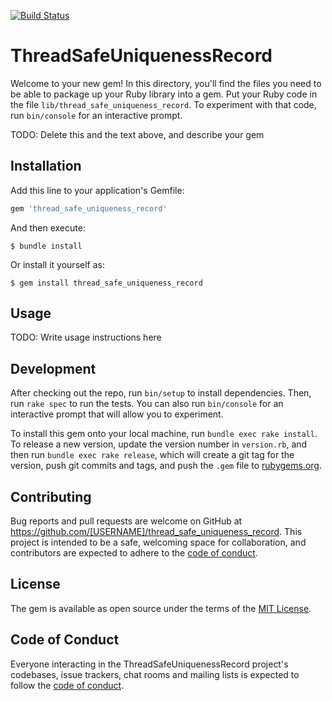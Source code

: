 [![Build Status](https://travis-ci.org/Mifrill/thread_safe_uniqueness_record.svg?branch=master)](https://travis-ci.org/Mifrill/thread_safe_uniqueness_record)

# ThreadSafeUniquenessRecord

Welcome to your new gem! In this directory, you'll find the files you need to be able to package up your Ruby library into a gem. Put your Ruby code in the file `lib/thread_safe_uniqueness_record`. To experiment with that code, run `bin/console` for an interactive prompt.

TODO: Delete this and the text above, and describe your gem

## Installation

Add this line to your application's Gemfile:

```ruby
gem 'thread_safe_uniqueness_record'
```

And then execute:

    $ bundle install

Or install it yourself as:

    $ gem install thread_safe_uniqueness_record

## Usage

TODO: Write usage instructions here

## Development

After checking out the repo, run `bin/setup` to install dependencies. Then, run `rake spec` to run the tests. You can also run `bin/console` for an interactive prompt that will allow you to experiment.

To install this gem onto your local machine, run `bundle exec rake install`. To release a new version, update the version number in `version.rb`, and then run `bundle exec rake release`, which will create a git tag for the version, push git commits and tags, and push the `.gem` file to [rubygems.org](https://rubygems.org).

## Contributing

Bug reports and pull requests are welcome on GitHub at https://github.com/[USERNAME]/thread_safe_uniqueness_record. This project is intended to be a safe, welcoming space for collaboration, and contributors are expected to adhere to the [code of conduct](https://github.com/[USERNAME]/thread_safe_uniqueness_record/blob/master/CODE_OF_CONDUCT.md).


## License

The gem is available as open source under the terms of the [MIT License](https://opensource.org/licenses/MIT).

## Code of Conduct

Everyone interacting in the ThreadSafeUniquenessRecord project's codebases, issue trackers, chat rooms and mailing lists is expected to follow the [code of conduct](https://github.com/[USERNAME]/thread_safe_uniqueness_record/blob/master/CODE_OF_CONDUCT.md).
